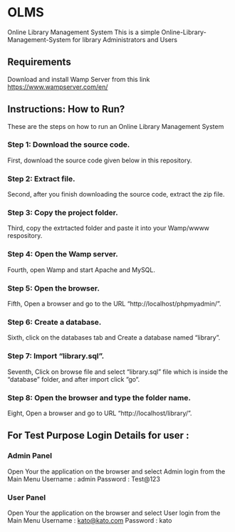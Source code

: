 # OLMS
Online Library Management System
This is a simple Online-Library-Management-System for library Administrators and Users

## Requirements
Download and install Wamp Server from this link https://www.wampserver.com/en/ 

## Instructions: How to Run?
These are the steps on how to run an Online Library Management System
### Step 1: Download the source code. 
First, download the source code given below in this repository.
### Step 2: Extract file.
Second, after you finish downloading the source code, extract the zip file.
### Step 3: Copy the project folder.
Third, copy the extrtacted folder and paste it into your Wamp/wwww respository.
### Step 4: Open the Wamp server.
Fourth, open Wamp and start Apache and MySQL.
### Step 5: Open the browser.
Fifth, Open a browser and go to the URL “http://localhost/phpmyadmin/”.
### Step 6: Create a database.
Sixth, click on the databases tab and Create a database named “library”.
### Step 7: Import “library.sql”.
Seventh, Click on browse file and select “library.sql” file which is inside the “database” folder, and after import click “go“.
### Step 8: Open the browser and type the folder name.
Eight, Open a browser and go to URL “http://localhost/library/”.

## For Test Purpose Login Details for user :

### Admin Panel 
Open Your the application on the browser and select Admin login from the Main Menu
Username : admin Password : Test@123
### User Panel
Open Your the application on the browser and select User login from the Main Menu
Username : kato@kato.com Password : kato
